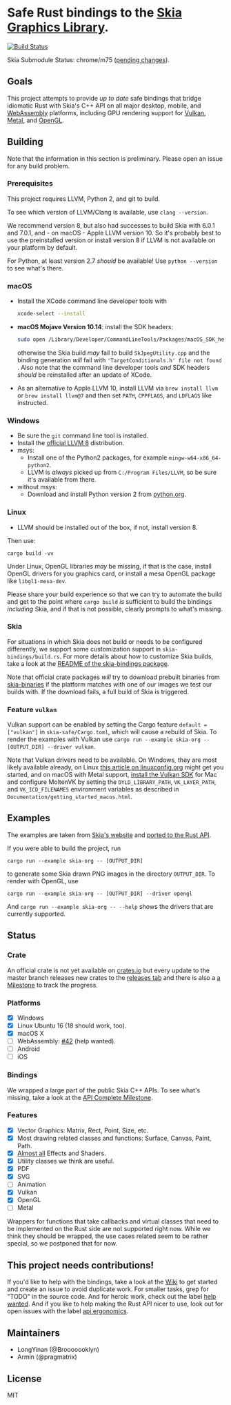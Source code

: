 # Safe Rust bindings to the [Skia Graphics Library](https://skia.org/).

[![Build Status](https://dev.azure.com/pragmatrix-github/rust-skia/_apis/build/status/rust-skia.rust-skia?branchName=master)](https://dev.azure.com/pragmatrix-github/rust-skia/_build/latest?definitionId=2&branchName=master)

Skia Submodule Status: chrome/m75 ([pending changes][skiapending]).

[skiapending]: https://github.com/google/skia/compare/3a2e3e75232d225e6f5e7c3530458be63bbb355a...chrome/m75

## Goals

This project attempts to provide _up to date_ safe bindings that bridge idiomatic Rust with Skia's C++ API on all major desktop, mobile, and [WebAssembly](https://en.wikipedia.org/wiki/WebAssembly) platforms, including GPU rendering support for [Vulkan](https://en.wikipedia.org/wiki/Vulkan_(API)), [Metal](https://en.wikipedia.org/wiki/Metal_(API)), and [OpenGL](https://en.wikipedia.org/wiki/OpenGL).

## Building

Note that the information in this section is preliminary. Please open an issue for any build problem.

### Prerequisites

This project requires LLVM, Python 2, and git to build.

To see which version of LLVM/Clang is available, use `clang --version`. 

We recommend version 8, but also had successes to build Skia with 6.0.1 and 7.0.1, and - on macOS - Apple LLVM version 10. So it's probably best to use the preinstalled version or install version 8 if LLVM is not available on your platform by default.

For Python, at least version 2.7 _should_ be available! Use `python --version` to see what's there.

### macOS

- Install the XCode command line developer tools with

  ```bash
  xcode-select --install
  ```

- **macOS Mojave Version 10.14**: install the SDK headers:

  ```bash
  sudo open /Library/Developer/CommandLineTools/Packages/macOS_SDK_headers_for_macOS_10.14.pkg
  ```

  otherwise the Skia build _may_ fail to build `SkJpegUtility.cpp` and the binding generation _will_ fail with  `'TargetConditionals.h' file not found` . Also note that the command line developer tools _and_ SDK headers _should_ be reinstalled after an update of XCode.

- As an alternative to Apple LLVM 10, install LLVM via `brew install llvm` or `brew install llvm@7` and then set `PATH`, `CPPFLAGS`, and `LDFLAGS` like instructed.

### Windows

- Be sure the `git` command line tool is installed.
- Install the [official LLVM 8](http://releases.llvm.org/download.html) distribution.
- msys:
  - Install one of the Python2 packages, for example `mingw-w64-x86_64-python2`.
  - LLVM is _always_ picked up from `C:/Program Files/LLVM`, so be sure it's available from there.
- without msys:
  - Download and install Python version 2 from [python.org](https://www.python.org/downloads/release/python-2716/).

### Linux

- LLVM should be installed out of the box, if not, install version 8.

Then use:

`cargo build -vv`

Under Linux, OpenGL libraries _may_ be missing, if that is the case, install OpenGL drivers for you graphics card, or install a mesa OpenGL package like `libgl1-mesa-dev`.

Please share your build experience so that we can try to automate the build and get to the point where `cargo build` _is_ sufficient to build the bindings _including_ Skia, and if that is not possible, clearly prompts to what's missing.

### Skia

For situations in which Skia does not build or needs to be configured differently, we support some customization support in `skia-bindings/build.rs`. For more details about how to customize Skia builds, take a look at the [README of the skia-bindings package](skia-bindings/README.md).

Note that official crate packages _will_ try to download prebuilt binaries from [skia-binaries](<https://github.com/rust-skia/skia-binaries/releases>) if the platform matches with one of our images we test our builds with. If the download fails, a full build of Skia is triggered.

### Feature `vulkan`

Vulkan support can be enabled by setting the Cargo feature `default = ["vulkan"]` in `skia-safe/Cargo.toml`, which will cause a rebuild of Skia. To render the examples with Vulkan use `cargo run --example skia-org -- [OUTPUT_DIR] --driver vulkan`.

Note that Vulkan drivers need to be available. On Windows, they are most likely available already, on Linux [this article on linuxconfig.org](<https://linuxconfig.org/install-and-test-vulkan-on-linux>) might get you started, and on macOS with Metal support, [install the Vulkan SDK](<https://vulkan.lunarg.com/sdk/home>) for Mac and configure MoltenVK by setting the `DYLD_LIBRARY_PATH`, `VK_LAYER_PATH`, and `VK_ICD_FILENAMES` environment variables as described in `Documentation/getting_started_macos.html`.

## Examples

The examples are taken from [Skia's website](https://skia.org/) and [ported to the Rust API](skia-safe/examples/skia-org).

If you were able to build the project, run

`cargo run --example skia-org -- [OUTPUT_DIR]` 

to generate some Skia drawn PNG images in the directory `OUTPUT_DIR`. To render with OpenGL, use

`cargo run --example skia-org -- [OUTPUT_DIR] --driver opengl`

And `cargo run --example skia-org -- --help` shows the drivers that are currently supported.

## Status

### Crate

An official crate is not yet available on [crates.io](<https://crates.io/>) but every update to the master branch releases new crates to the [releases tab](<https://github.com/rust-skia/rust-skia/releases>) and there is also a [a Milestone](https://github.com/rust-skia/rust-skia/milestone/1) to track the progress.

### Platforms

- [x] Windows
- [x] Linux Ubuntu 16 (18 should work, too).
- [x] macOS X
- [ ] WebAssembly: [#42](https://github.com/rust-skia/rust-skia/pull/42) (help wanted).
- [ ] Android
- [ ] iOS

### Bindings

We wrapped a large part of the public Skia C++ APIs. To see what's missing, take a look at the [API Complete Milestone](<https://github.com/rust-skia/rust-skia/milestone/2>).

### Features

- [x] Vector Graphics: Matrix, Rect, Point, Size, etc.
- [x] Most drawing related classes and functions: Surface, Canvas, Paint, Path.
- [x] [Almost all](<https://github.com/rust-skia/rust-skia/issues/99>) Effects and Shaders.
- [x] Utility classes we think are useful.
- [x] PDF
- [x] SVG
- [ ] Animation
- [x] Vulkan
- [x] OpenGL
- [ ] Metal

Wrappers for functions that take callbacks and virtual classes that need to be implemented on the Rust side are not supported right now. While we think they should be wrapped, the use cases related seem to be rather special, so we postponed that for now.

## This project needs contributions!

If you'd like to help with the bindings, take a look at the [Wiki](https://github.com/rust-skia/rust-skia/wiki) to get started and create an issue to avoid duplicate work. For smaller tasks, grep for "TODO" in the source code. And for heroic work, check out the label [help wanted](https://github.com/rust-skia/rust-skia/labels/help%20wanted). And if you like to help making the Rust API nicer to use, look out for open issues with the label [api ergonomics](https://github.com/rust-skia/rust-skia/issues?q=is%3Aissue+is%3Aopen+label%3A%22api+ergonomics%22).

## Maintainers

- LongYinan (@Brooooooklyn)
- Armin (@pragmatrix)

## License

MIT

  
